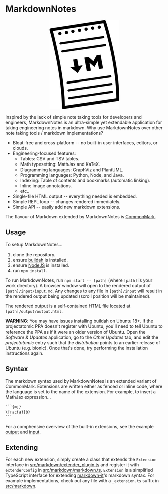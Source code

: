 # MarkdownNotes

<p align="center"><img src ="logo.png" alt="MarkdownNotes logo" /></p>

Inspired by the lack of simple note taking tools for developers and engineers, MarkdownNotes is an ultra-simple yet extendable application for taking engineering notes in markdown. Why use MarkdownNotes over other note taking tools / markdown implementations?

* Bloat-free and cross-platform -- no built-in user interfaces, editors, or clouds.
* Engineering-focused features:
  * Tables: CSV and TSV tables.
  * Math typesetting: MathJax and KaTeX.
  * Diagramming languages: GraphViz and PlantUML.
  * Programming languages: Python, Node, and Java.
  * Indexing: Table of contents and bookmarks (automatic linking).
  * Inline image annotations.
  * etc..
* Single-file HTML output -- everything needed is embedded. 
* Simple REPL loop -- changes rendered immediately.
* Simple API -- easily add new markdown extensions.

The flavour of Markdown extended by MarkdownNotes is [CommonMark](https://commonmark.org/). 

## Usage

To setup MarkdownNotes...

1. clone the repository.
1. ensure [buildah](https://github.com/containers/buildah/blob/master/install.md) is installed.
1. ensure [NodeJS](https://nodejs.org) is installed.
1. run `npm install`.

To run MarkdownNotes, run `npm start -- [path]` (where `[path]` is your work directory). A browser window will open to the rendered output of `[path]/input/input.md`. Any changes to any file in `[path]/input` will result in the rendered output being updated (scroll position will be maintained).

The rendered output is a self-contained HTML file located at `[path]/output/output.html`. 


**WARNING**: You may have issues installing buildah on Ubuntu 18+. If the projectatomic PPA doesn't register with Ubuntu, you'll need to tell Ubuntu to reference the PPA as if it were an older version of Ubuntu. Open the *Software & Updates* application, go to the *Other Updates* tab, and edit the *projectatomic* entry such that the *distribution* points to an earlier release of Ubuntu (e.g. bionic). Once that's done, try performing the installation instructions again.

## Syntax

The markdown syntax used by MarkdownNotes is an extended variant of CommonMark. Extensions are written either as fenced or inline code, where the language is set to the name of the extension. For example, to insert a MathJax expression...

````
```{mj}
\frac{a}{b}
```
````

For a comphensive overview of the built-in extensions, see the example [output](example/output/output.html) and [input](example/input/input.md).

## Extending

For each new extension, simply create a class that extends the `Extension` interface in [src/markdown/extender_plugin.ts](src/markdown/extender_plugin.ts) and register it with `extenderConfig` in [src/markdown/markdown.ts](src/markdown/markdown.ts). `Extension` is a simplified TypeScript interface for extending [markdown-it](https://github.com/markdown-it/markdown-it)'s markdown syntax. For example implementations, check out any file with a `_extension.ts` suffix in [src/markdown](src/markdown).
